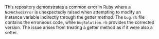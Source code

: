 This repository demonstrates a common error in Ruby where a `NoMethodError` is unexpectedly raised when attempting to modify an instance variable indirectly through the getter method.  The `bug.rb` file contains the erroneous code, while `bugSolution.rb` provides the corrected version. The issue arises from treating a getter method as if it were also a setter.